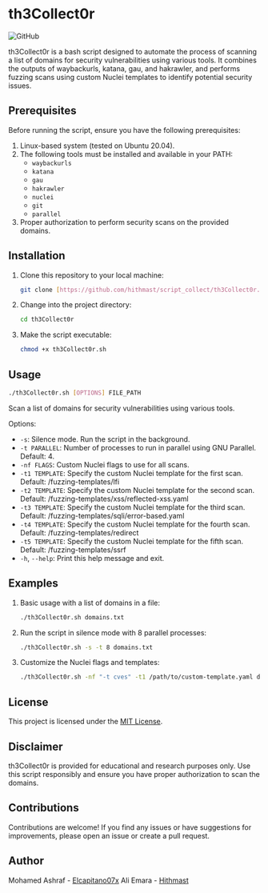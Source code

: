 # th3Collect0r

![GitHub](https://img.shields.io/github/license/hithmast/script_collect)

th3Collect0r is a bash script designed to automate the process of scanning a list of domains for security vulnerabilities using various tools. It combines the outputs of waybackurls, katana, gau, and hakrawler, and performs fuzzing scans using custom Nuclei templates to identify potential security issues.

## Prerequisites

Before running the script, ensure you have the following prerequisites:

1. Linux-based system (tested on Ubuntu 20.04).
2. The following tools must be installed and available in your PATH:
   - `waybackurls`
   - `katana`
   - `gau`
   - `hakrawler`
   - `nuclei`
   - `git`
   - `parallel`
3. Proper authorization to perform security scans on the provided domains.

## Installation

1. Clone this repository to your local machine:

   ```bash
   git clone [https://github.com/hithmast/script_collect/th3Collect0r.git](https://github.com/hithmast/script_collect.git)
   ```

2. Change into the project directory:

   ```bash
   cd th3Collect0r
   ```

3. Make the script executable:

   ```bash
   chmod +x th3Collect0r.sh
   ```

## Usage

```bash
./th3Collect0r.sh [OPTIONS] FILE_PATH
```

Scan a list of domains for security vulnerabilities using various tools.

Options:

- `-s`: Silence mode. Run the script in the background.
- `-t PARALLEL`: Number of processes to run in parallel using GNU Parallel. Default: 4.
- `-nf FLAGS`: Custom Nuclei flags to use for all scans.
- `-t1 TEMPLATE`: Specify the custom Nuclei template for the first scan. Default: /fuzzing-templates/lfi
- `-t2 TEMPLATE`: Specify the custom Nuclei template for the second scan. Default: /fuzzing-templates/xss/reflected-xss.yaml
- `-t3 TEMPLATE`: Specify the custom Nuclei template for the third scan. Default: /fuzzing-templates/sqli/error-based.yaml
- `-t4 TEMPLATE`: Specify the custom Nuclei template for the fourth scan. Default: /fuzzing-templates/redirect
- `-t5 TEMPLATE`: Specify the custom Nuclei template for the fifth scan. Default: /fuzzing-templates/ssrf
- `-h`, `--help`: Print this help message and exit.

## Examples

1. Basic usage with a list of domains in a file:

   ```bash
   ./th3Collect0r.sh domains.txt
   ```

2. Run the script in silence mode with 8 parallel processes:

   ```bash
   ./th3Collect0r.sh -s -t 8 domains.txt
   ```

3. Customize the Nuclei flags and templates:

   ```bash
   ./th3Collect0r.sh -nf "-t cves" -t1 /path/to/custom-template.yaml domains.txt
   ```

## License

This project is licensed under the [MIT License](LICENSE).

## Disclaimer

th3Collect0r is provided for educational and research purposes only. Use this script responsibly and ensure you have proper authorization to scan the domains.

## Contributions

Contributions are welcome! If you find any issues or have suggestions for improvements, please open an issue or create a pull request.

## Author

 Mohamed Ashraf - [Elcapitano07x](https://github.com/ElcapitanoO7x)
 Ali Emara - [Hithmast](https://github.com/hithmast)

